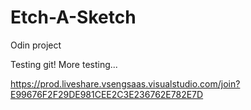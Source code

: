 # Etch-A-Sketch
Odin project

Testing git!
More testing...

https://prod.liveshare.vsengsaas.visualstudio.com/join?E99676F2F29DE981CEE2C3E236762E782E7D
